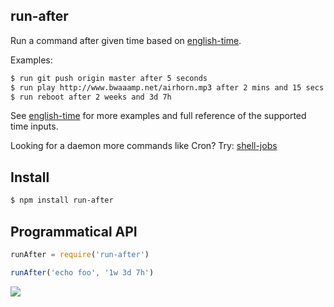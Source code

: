 ## run-after

Run a command after given time based on [english-time](http://github.com/azer/english-time).

Examples:

```bash
$ run git push origin master after 5 seconds
$ run play http://www.bwaaamp.net/airhorn.mp3 after 2 mins and 15 secs
$ run reboot after 2 weeks and 3d 7h
```

See [english-time](http://github.com/azer/english-time) for more examples and full reference of the supported time inputs.

Looking for a daemon more commands like Cron? Try: [shell-jobs](http://github.com/azer/shell-jobs)

## Install

```bash
$ npm install run-after
```

## Programmatical API

```js
runAfter = require('run-after')

runAfter('echo foo', '1w 3d 7h')
```

![](https://dl.dropboxusercontent.com/s/mdwr7wbgk9mqbjg/npmel_28.jpg)

